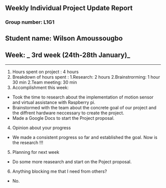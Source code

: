 ## Weekly Individual Project Update Report
### Group number: L1G1

## Student name: Wilson Amoussougbo
## Week: _ 3rd week (24th-28th January)_
___
1. Hours spent on project : 4 hours
2. Breakdown of hours spent :
   1.Research: 2 hours
   2.Brainstrorming: 1 hour 30 min
   2.Team meeting: 30 min
3. Accomplishment this week:
  - Took the time to research about the implementation of motion sensor and virtual assistance with Raspberry pi.
  - Brainstormed with the team about the concrete goal of our project and the diffrent hardware neccessary to create the project.
  - Made a Google Docs to start the Project proposal.
4. Opinion about your progress
  - We made a consistent progress so far and established the goal. Now is the research !!!
5. Planning for next week
  - Do some more reasearch and start on the Poject proposal.
6. Anything blocking me that I need from others? 
  - No.
